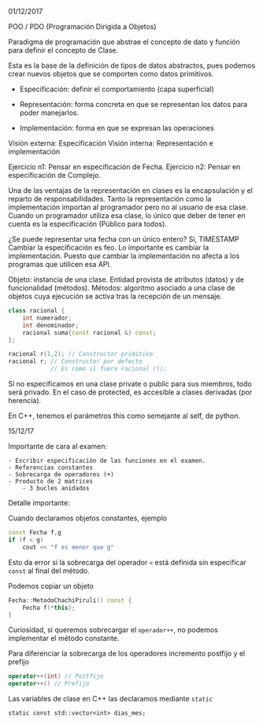 01/12/2017

POO / PDO (Programación Dirigida a Objetos)

Paradigma de programación que abstrae el concepto
de dato y función para definir el concepto de Clase.

Esta es la base de la definición de tipos de datos abstractos,
pues podemos crear nuevos objetos que se comporten como datos
primitivos.

- Especificación: definir el comportamiento (capa superficial)

- Representación: forma concreta en que se representan
los datos para poder manejarlos.

- Implementación: forma en que se expresan las operaciones


Visión externa: Especificación
Visión interna: Representación e implementación


Ejercicio n1: Pensar en especificación de Fecha.
Ejercicio n2: Pensar en especificación de Complejo.

Una de las ventajas de la representación en clases es la encapsulación
y el reparto de responsabilidades. Tanto la representación como la
implementación importan al programador pero no al usuario de esa
clase. Cuando un programador utiliza esa clase, lo único que deber de tener
en cuenta es la especificación (Público para todos).

¿Se puede representar una fecha con un único entero? Sí, TIMESTAMP
Cambiar la especificación es feo. Lo importante es cambiar la implementación.
Puesto que cambiar la implementación no afecta a los programas que utilicen
esa API.


Objeto: instancia de una clase. Entidad provista de atributos (datos)
y de funcionalidad (métodos).
Métodos: algoritmo asociado a una clase de objetos cuya ejecución se
activa tras la recepción de un mensaje.


```c++
class racional {
    int numerador;
    int denominador;
    racional suma{const racional &) const;
};
```

```c++
racional r(1,2); // Constructor primitivo
racional r; // Constructor por defecto
            // Es como si fuera racional r();
```

Si no especificamos en una clase private o public para sus miembros,
todo será privado.
En el caso de protected, es accesible a clases derivadas (por herencia).

En C++, tenemos el parámetros this como semejante al self, de python.


15/12/17

Importante de cara al examen:

    - Escribir especificación de las funciones en el examen. 
    - Referencias constantes
    - Sobrecarga de operadores (+)
    - Producto de 2 matrices
        - 3 bucles anidados
    

Detalle importante:

Cuando declaramos objetos constantes, ejemplo

```c++
const Fecha f,g
if (f < g)
    cout << "f es menor que g"
```
Esto da error si la sobrecarga del operador `<` está definida
sin especificar `const` al final del método.

Podemos copiar un objeto

```c++
Fecha::MetodoChachiPiruli() const {
    Fecha f(*this);
}
```

Curiosidad, si queremos sobrecargar el `operador++`,
no podemos implementar el método constante.

Para diferenciar la sobrecarga de los operadores
incremento postfijo y el prefijo 

```c++
operator++(int) // Postfijo
operator++() // Prefijo
```

Las variables de clase en C++ las declaramos mediante
`static`

`static const std::vector<int> dias_mes;`
